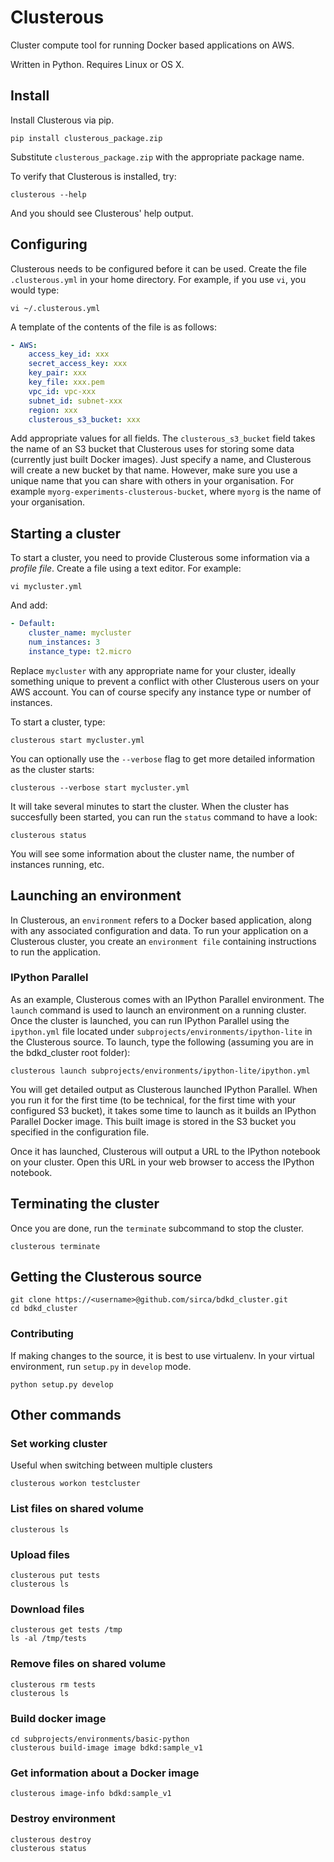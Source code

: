 # Clusterous
Cluster compute tool for running Docker based applications on AWS.

Written in Python. Requires Linux or OS X.

## Install

Install Clusterous via pip.

    pip install clusterous_package.zip
    
Substitute `clusterous_package.zip` with the appropriate package name.

To verify that Clusterous is installed, try:

    clusterous --help
    
And you should see Clusterous' help output.
    
    
## Configuring
Clusterous needs to be configured before it can be used. Create the file `.clusterous.yml` in your home directory. For example, if you use `vi`, you would type:

    vi ~/.clusterous.yml

A template of the contents of the file is as follows:
```yaml
- AWS:
    access_key_id: xxx
    secret_access_key: xxx
    key_pair: xxx
    key_file: xxx.pem
    vpc_id: vpc-xxx
    subnet_id: subnet-xxx
    region: xxx
    clusterous_s3_bucket: xxx
```

Add appropriate values for all fields. The `clusterous_s3_bucket` field takes the name of an S3 bucket that Clusterous uses for storing some data (currently just built Docker images). Just specify a name, and Clusterous will create a new bucket by that name. However, make sure you use a unique name that you can share with others in your organisation. For example `myorg-experiments-clusterous-bucket`, where `myorg` is the name of your organisation.

## Starting a cluster
To start a cluster, you need to provide Clusterous some information via a _profile file_. Create a file using a text editor. For example:

```
vi mycluster.yml

```

And add:

```yaml
- Default:
    cluster_name: mycluster
    num_instances: 3
    instance_type: t2.micro
```

Replace `mycluster` with any appropriate name for your cluster, ideally something unique to prevent a conflict with other Clusterous users on your AWS account. You can of course specify any instance type or number of instances.

To start a cluster, type:

    clusterous start mycluster.yml
    
You can optionally use the `--verbose` flag to get more detailed information as the cluster starts:

    clusterous --verbose start mycluster.yml

It will take several minutes to start the cluster. When the cluster has succesfully been started, you can run the `status` command to have a look:

    clusterous status
    
You will see some information about the cluster name, the number of instances running, etc.

## Launching an environment
In Clusterous, an `environment` refers to a Docker based application, along with any associated configuration and data. To run your application on a Clusterous cluster, you create an `environment file` containing instructions to run the application.

### IPython Parallel
As an example, Clusterous comes with an IPython Parallel environment. The `launch` command is used to launch an environment on a running cluster. Once the cluster is launched, you can run IPython Parallel using the `ipython.yml` file located under `subprojects/environments/ipython-lite` in the Clusterous source. To launch, type the following (assuming you are in the bdkd_cluster root folder):

    clusterous launch subprojects/environments/ipython-lite/ipython.yml
    
You will get detailed output as Clusterous launched IPython Parallel. When you run it for the first time (to be technical, for the first time with your configured S3 bucket), it takes some time to launch as it builds an IPython Parallel Docker image. This built image is stored in the S3 bucket you specified in the configuration file.

Once it has launched, Clusterous will output a URL to the IPython notebook on your cluster. Open this URL in your web browser to access the IPython notebook.

## Terminating the cluster
Once you are done, run the `terminate` subcommand to stop the cluster.

    clusterous terminate


## Getting the Clusterous source
```
git clone https://<username>@github.com/sirca/bdkd_cluster.git
cd bdkd_cluster
```

### Contributing
If making changes to the source, it is best to use virtualenv. In your virtual environment, run `setup.py` in `develop` mode.
    
    python setup.py develop


## Other commands
### Set working cluster
Useful when switching between multiple clusters
```
clusterous workon testcluster
```

### List files on shared volume
```
clusterous ls
```

### Upload files
```
clusterous put tests
clusterous ls
```

### Download files
```
clusterous get tests /tmp
ls -al /tmp/tests
```

### Remove files on shared volume
```
clusterous rm tests
clusterous ls
```

### Build docker image
```
cd subprojects/environments/basic-python
clusterous build-image image bdkd:sample_v1
```

### Get information about a Docker image
```
clusterous image-info bdkd:sample_v1
```

### Destroy environment
```
clusterous destroy
clusterous status
```


